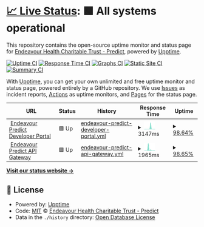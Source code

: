# [📈 Live Status](https://endeavour-predict.github.io/endeavour-predict-upptime): <!--live status--> **🟩 All systems operational**

This repository contains the open-source uptime monitor and status page for [ Endeavour Health Charitable Trust - Predict](https://endeavour-predict.github.io/endeavour-predict-upptime), powered by [Upptime](https://github.com/upptime/upptime).

[![Uptime CI](https://github.com/endeavour-predict/endeavour-predict-upptime/workflows/Uptime%20CI/badge.svg)](https://github.com/endeavour-predict/endeavour-predict-upptime/actions?query=workflow%3A%22Uptime+CI%22)
[![Response Time CI](https://github.com/endeavour-predict/endeavour-predict-upptime/workflows/Response%20Time%20CI/badge.svg)](https://github.com/endeavour-predict/endeavour-predict-upptime/actions?query=workflow%3A%22Response+Time+CI%22)
[![Graphs CI](https://github.com/endeavour-predict/endeavour-predict-upptime/workflows/Graphs%20CI/badge.svg)](https://github.com/endeavour-predict/endeavour-predict-upptime/actions?query=workflow%3A%22Graphs+CI%22)
[![Static Site CI](https://github.com/endeavour-predict/endeavour-predict-upptime/workflows/Static%20Site%20CI/badge.svg)](https://github.com/endeavour-predict/endeavour-predict-upptime/actions?query=workflow%3A%22Static+Site+CI%22)
[![Summary CI](https://github.com/endeavour-predict/endeavour-predict-upptime/workflows/Summary%20CI/badge.svg)](https://github.com/endeavour-predict/endeavour-predict-upptime/actions?query=workflow%3A%22Summary+CI%22)

With [Upptime](https://upptime.js.org), you can get your own unlimited and free uptime monitor and status page, powered entirely by a GitHub repository. We use [Issues](https://github.com/endeavour-predict/endeavour-predict-upptime/issues) as incident reports, [Actions](https://github.com/endeavour-predict/endeavour-predict-upptime/actions) as uptime monitors, and [Pages](https://endeavour-predict.github.io/endeavour-predict-upptime) for the status page.

<!--start: status pages-->
<!-- This summary is generated by Upptime (https://github.com/upptime/upptime) -->
<!-- Do not edit this manually, your changes will be overwritten -->
<!-- prettier-ignore -->
| URL | Status | History | Response Time | Uptime |
| --- | ------ | ------- | ------------- | ------ |
| <img alt="" src="https://icons.duckduckgo.com/ip3/endeavour-predict-apim.developer.azure-api.net.ico" height="13"> [Endeavour Predict Developer Portal](https://endeavour-predict-apim.developer.azure-api.net) | 🟩 Up | [endeavour-predict-developer-portal.yml](https://github.com/endeavour-predict/endeavour-predict-upptime/commits/HEAD/history/endeavour-predict-developer-portal.yml) | <details><summary><img alt="Response time graph" src="./graphs/endeavour-predict-developer-portal/response-time-week.png" height="20"> 3147ms</summary><br><a href="https://endeavour-predict.github.io/endeavour-predict-upptime/history/endeavour-predict-developer-portal"><img alt="Response time 3147" src="https://img.shields.io/endpoint?url=https%3A%2F%2Fraw.githubusercontent.com%2Fendeavour-predict%2Fendeavour-predict-upptime%2FHEAD%2Fapi%2Fendeavour-predict-developer-portal%2Fresponse-time.json"></a><br><a href="https://endeavour-predict.github.io/endeavour-predict-upptime/history/endeavour-predict-developer-portal"><img alt="24-hour response time 815" src="https://img.shields.io/endpoint?url=https%3A%2F%2Fraw.githubusercontent.com%2Fendeavour-predict%2Fendeavour-predict-upptime%2FHEAD%2Fapi%2Fendeavour-predict-developer-portal%2Fresponse-time-day.json"></a><br><a href="https://endeavour-predict.github.io/endeavour-predict-upptime/history/endeavour-predict-developer-portal"><img alt="7-day response time 3147" src="https://img.shields.io/endpoint?url=https%3A%2F%2Fraw.githubusercontent.com%2Fendeavour-predict%2Fendeavour-predict-upptime%2FHEAD%2Fapi%2Fendeavour-predict-developer-portal%2Fresponse-time-week.json"></a><br><a href="https://endeavour-predict.github.io/endeavour-predict-upptime/history/endeavour-predict-developer-portal"><img alt="30-day response time 3147" src="https://img.shields.io/endpoint?url=https%3A%2F%2Fraw.githubusercontent.com%2Fendeavour-predict%2Fendeavour-predict-upptime%2FHEAD%2Fapi%2Fendeavour-predict-developer-portal%2Fresponse-time-month.json"></a><br><a href="https://endeavour-predict.github.io/endeavour-predict-upptime/history/endeavour-predict-developer-portal"><img alt="1-year response time 3147" src="https://img.shields.io/endpoint?url=https%3A%2F%2Fraw.githubusercontent.com%2Fendeavour-predict%2Fendeavour-predict-upptime%2FHEAD%2Fapi%2Fendeavour-predict-developer-portal%2Fresponse-time-year.json"></a></details> | <details><summary><a href="https://endeavour-predict.github.io/endeavour-predict-upptime/history/endeavour-predict-developer-portal">98.64%</a></summary><a href="https://endeavour-predict.github.io/endeavour-predict-upptime/history/endeavour-predict-developer-portal"><img alt="All-time uptime 98.64%" src="https://img.shields.io/endpoint?url=https%3A%2F%2Fraw.githubusercontent.com%2Fendeavour-predict%2Fendeavour-predict-upptime%2FHEAD%2Fapi%2Fendeavour-predict-developer-portal%2Fuptime.json"></a><br><a href="https://endeavour-predict.github.io/endeavour-predict-upptime/history/endeavour-predict-developer-portal"><img alt="24-hour uptime 99.17%" src="https://img.shields.io/endpoint?url=https%3A%2F%2Fraw.githubusercontent.com%2Fendeavour-predict%2Fendeavour-predict-upptime%2FHEAD%2Fapi%2Fendeavour-predict-developer-portal%2Fuptime-day.json"></a><br><a href="https://endeavour-predict.github.io/endeavour-predict-upptime/history/endeavour-predict-developer-portal"><img alt="7-day uptime 98.64%" src="https://img.shields.io/endpoint?url=https%3A%2F%2Fraw.githubusercontent.com%2Fendeavour-predict%2Fendeavour-predict-upptime%2FHEAD%2Fapi%2Fendeavour-predict-developer-portal%2Fuptime-week.json"></a><br><a href="https://endeavour-predict.github.io/endeavour-predict-upptime/history/endeavour-predict-developer-portal"><img alt="30-day uptime 98.64%" src="https://img.shields.io/endpoint?url=https%3A%2F%2Fraw.githubusercontent.com%2Fendeavour-predict%2Fendeavour-predict-upptime%2FHEAD%2Fapi%2Fendeavour-predict-developer-portal%2Fuptime-month.json"></a><br><a href="https://endeavour-predict.github.io/endeavour-predict-upptime/history/endeavour-predict-developer-portal"><img alt="1-year uptime 98.64%" src="https://img.shields.io/endpoint?url=https%3A%2F%2Fraw.githubusercontent.com%2Fendeavour-predict%2Fendeavour-predict-upptime%2FHEAD%2Fapi%2Fendeavour-predict-developer-portal%2Fuptime-year.json"></a></details>
| <img alt="" src="https://icons.duckduckgo.com/ip3/endeavour-predict-apim.azure-api.net.ico" height="13"> [Endeavour Predict API Gateway](https://endeavour-predict-apim.azure-api.net) | 🟩 Up | [endeavour-predict-api-gateway.yml](https://github.com/endeavour-predict/endeavour-predict-upptime/commits/HEAD/history/endeavour-predict-api-gateway.yml) | <details><summary><img alt="Response time graph" src="./graphs/endeavour-predict-api-gateway/response-time-week.png" height="20"> 1965ms</summary><br><a href="https://endeavour-predict.github.io/endeavour-predict-upptime/history/endeavour-predict-api-gateway"><img alt="Response time 1965" src="https://img.shields.io/endpoint?url=https%3A%2F%2Fraw.githubusercontent.com%2Fendeavour-predict%2Fendeavour-predict-upptime%2FHEAD%2Fapi%2Fendeavour-predict-api-gateway%2Fresponse-time.json"></a><br><a href="https://endeavour-predict.github.io/endeavour-predict-upptime/history/endeavour-predict-api-gateway"><img alt="24-hour response time 400" src="https://img.shields.io/endpoint?url=https%3A%2F%2Fraw.githubusercontent.com%2Fendeavour-predict%2Fendeavour-predict-upptime%2FHEAD%2Fapi%2Fendeavour-predict-api-gateway%2Fresponse-time-day.json"></a><br><a href="https://endeavour-predict.github.io/endeavour-predict-upptime/history/endeavour-predict-api-gateway"><img alt="7-day response time 1965" src="https://img.shields.io/endpoint?url=https%3A%2F%2Fraw.githubusercontent.com%2Fendeavour-predict%2Fendeavour-predict-upptime%2FHEAD%2Fapi%2Fendeavour-predict-api-gateway%2Fresponse-time-week.json"></a><br><a href="https://endeavour-predict.github.io/endeavour-predict-upptime/history/endeavour-predict-api-gateway"><img alt="30-day response time 1965" src="https://img.shields.io/endpoint?url=https%3A%2F%2Fraw.githubusercontent.com%2Fendeavour-predict%2Fendeavour-predict-upptime%2FHEAD%2Fapi%2Fendeavour-predict-api-gateway%2Fresponse-time-month.json"></a><br><a href="https://endeavour-predict.github.io/endeavour-predict-upptime/history/endeavour-predict-api-gateway"><img alt="1-year response time 1965" src="https://img.shields.io/endpoint?url=https%3A%2F%2Fraw.githubusercontent.com%2Fendeavour-predict%2Fendeavour-predict-upptime%2FHEAD%2Fapi%2Fendeavour-predict-api-gateway%2Fresponse-time-year.json"></a></details> | <details><summary><a href="https://endeavour-predict.github.io/endeavour-predict-upptime/history/endeavour-predict-api-gateway">98.65%</a></summary><a href="https://endeavour-predict.github.io/endeavour-predict-upptime/history/endeavour-predict-api-gateway"><img alt="All-time uptime 98.65%" src="https://img.shields.io/endpoint?url=https%3A%2F%2Fraw.githubusercontent.com%2Fendeavour-predict%2Fendeavour-predict-upptime%2FHEAD%2Fapi%2Fendeavour-predict-api-gateway%2Fuptime.json"></a><br><a href="https://endeavour-predict.github.io/endeavour-predict-upptime/history/endeavour-predict-api-gateway"><img alt="24-hour uptime 99.21%" src="https://img.shields.io/endpoint?url=https%3A%2F%2Fraw.githubusercontent.com%2Fendeavour-predict%2Fendeavour-predict-upptime%2FHEAD%2Fapi%2Fendeavour-predict-api-gateway%2Fuptime-day.json"></a><br><a href="https://endeavour-predict.github.io/endeavour-predict-upptime/history/endeavour-predict-api-gateway"><img alt="7-day uptime 98.65%" src="https://img.shields.io/endpoint?url=https%3A%2F%2Fraw.githubusercontent.com%2Fendeavour-predict%2Fendeavour-predict-upptime%2FHEAD%2Fapi%2Fendeavour-predict-api-gateway%2Fuptime-week.json"></a><br><a href="https://endeavour-predict.github.io/endeavour-predict-upptime/history/endeavour-predict-api-gateway"><img alt="30-day uptime 98.65%" src="https://img.shields.io/endpoint?url=https%3A%2F%2Fraw.githubusercontent.com%2Fendeavour-predict%2Fendeavour-predict-upptime%2FHEAD%2Fapi%2Fendeavour-predict-api-gateway%2Fuptime-month.json"></a><br><a href="https://endeavour-predict.github.io/endeavour-predict-upptime/history/endeavour-predict-api-gateway"><img alt="1-year uptime 98.65%" src="https://img.shields.io/endpoint?url=https%3A%2F%2Fraw.githubusercontent.com%2Fendeavour-predict%2Fendeavour-predict-upptime%2FHEAD%2Fapi%2Fendeavour-predict-api-gateway%2Fuptime-year.json"></a></details>

<!--end: status pages-->

[**Visit our status website →**](https://endeavour-predict.github.io/endeavour-predict-upptime)

## 📄 License

- Powered by: [Upptime](https://github.com/upptime/upptime)
- Code: [MIT](./LICENSE) © [ Endeavour Health Charitable Trust - Predict](https://endeavour-predict.github.io/endeavour-predict-upptime)
- Data in the `./history` directory: [Open Database License](https://opendatacommons.org/licenses/odbl/1-0/)
